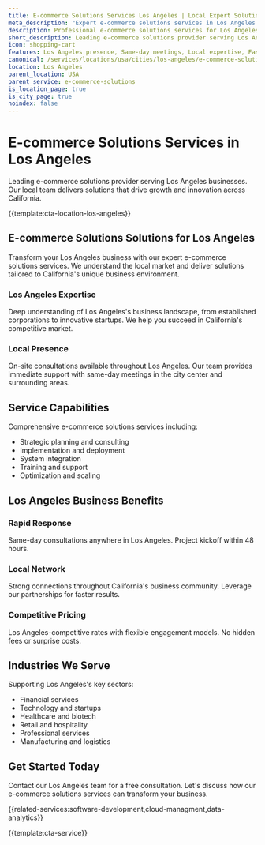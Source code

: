 ```yaml
---
title: E-commerce Solutions Services Los Angeles | Local Expert Solutions
meta_description: "Expert e-commerce solutions services in Los Angeles. Local team, same-day consultations, proven results. Transform your business today."
description: Professional e-commerce solutions services for Los Angeles businesses
short_description: Leading e-commerce solutions provider serving Los Angeles and California.
icon: shopping-cart
features: Los Angeles presence, Same-day meetings, Local expertise, Fast deployment, Competitive rates, Proven track record
canonical: /services/locations/usa/cities/los-angeles/e-commerce-solutions-los-angeles.html
location: Los Angeles
parent_location: USA
parent_service: e-commerce-solutions
is_location_page: true
is_city_page: true
noindex: false
---
```


# E-commerce Solutions Services in Los Angeles

Leading e-commerce solutions provider serving Los Angeles businesses. Our local team delivers solutions that drive growth and innovation across California.

{{template:cta-location-los-angeles}}

## E-commerce Solutions Solutions for Los Angeles

Transform your Los Angeles business with our expert e-commerce solutions services. We understand the local market and deliver solutions tailored to California's unique business environment.

### Los Angeles Expertise

Deep understanding of Los Angeles's business landscape, from established corporations to innovative startups. We help you succeed in California's competitive market.

### Local Presence

On-site consultations available throughout Los Angeles. Our team provides immediate support with same-day meetings in the city center and surrounding areas.

## Service Capabilities

Comprehensive e-commerce solutions services including:
- Strategic planning and consulting
- Implementation and deployment
- System integration
- Training and support
- Optimization and scaling

## Los Angeles Business Benefits

### Rapid Response
Same-day consultations anywhere in Los Angeles. Project kickoff within 48 hours.

### Local Network
Strong connections throughout California's business community. Leverage our partnerships for faster results.

### Competitive Pricing
Los Angeles-competitive rates with flexible engagement models. No hidden fees or surprise costs.

## Industries We Serve

Supporting Los Angeles's key sectors:
- Financial services
- Technology and startups
- Healthcare and biotech
- Retail and hospitality
- Professional services
- Manufacturing and logistics

## Get Started Today

Contact our Los Angeles team for a free consultation. Let's discuss how our e-commerce solutions services can transform your business.

{{related-services:software-development,cloud-managment,data-analytics}}

{{template:cta-service}}
